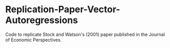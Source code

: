 # Replication-Paper-Vector-Autoregressions
Code to replicate Stock and Watson's (2001) paper published in the Journal of Economic Perspectives.
